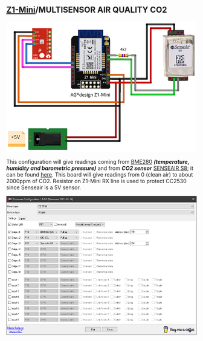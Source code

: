## [Z1-Mini](https://gio-dot.github.io/Z1-Mini/)/MULTISENSOR AIR QUALITY CO2

<img src="https://github.com/Gio-dot/Z1-Mini/blob/gh-pages/images/Z1%20Mini-air%20quality-CO2_bb-800.png?raw=true">

This configuration will give readings coming from [BME280](https://www.amazon.com/Dmyond-Atmospheric-Pressure-Temperature-Humidity/dp/B07XKSBQ9B/ref=sr_1_2?dchild=1&keywords=bme280&qid=1614215664&sr=8-2) ***(temperature, humidity and barometric pressure)*** and from ***CO2 sensor*** [SENSEAIR S8](https://senseair.com/products/size-counts/s8-residential/); it can be found [here](https://it.aliexpress.com/item/4000884582128.html?spm=a2g0o.productlist.0.0.69ba7ca95ncIBW&algo_pvid=b1824375-de57-454d-8914-f9212dba636e&algo_expid=b1824375-de57-454d-8914-f9212dba636e-0&btsid=2100bb4916142894244876582ec4f6&ws_ab_test=searchweb0_0,searchweb201602_,searchweb201603_). This board will give readings from 0 (clean air) to about 2000ppm of CO2.
Resistor on Z1-Mini RX line is used to protect CC2530 since Senseair is a 5V sensor.


<img src="https://github.com/Gio-dot/Z1-Mini/blob/gh-pages/images/Z1%20Mini-air%20quality-CO2-firmware.png?raw=true">
